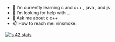  - 🌱 I’m currently learning  c and c++ , java , and js
- 🤔 I’m looking for help with ...
- 💬 Ask me about c c++
- 📫 How to reach me:  vinsmoke.

[![<aerraoui>'s 42 stats](https://badge.mediaplus.ma/<theme>/<username>)](https://github.com/oakoudad/badge42)
